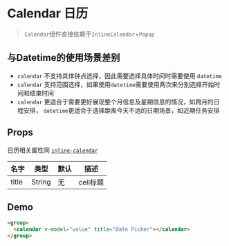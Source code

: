 # Calendar 日历

> `Calendar`组件直接依赖于`InlineCalendar`+`Popup` 

## 与Datetime的使用场景差别

+ `calendar` 不支持具体钟点选择，因此需要选择具体时间时需要使用 `datetime`
+ `calendar` 支持范围选择，如果使用`datetime`需要使用两次来分别选择开始时间和结束时间
+ `calendar` 更适合于需要更好展现整个月信息及星期信息的情况，如跨月的日程安排， `datetime`更适合于选择距离今天不远的日期场景，如近期任务安排


## Props

日历相关属性同 [`inline-calendar`](inline-calendar.md)

| 名字 | 类型 | 默认 | 描述 |
|-----|-----|-----|-----|
| title | String | 无 | cell标题 |

## Demo

``` html
<group>
  <calendar v-model="value" title="Date Picker"></calendar>
</group>
```
